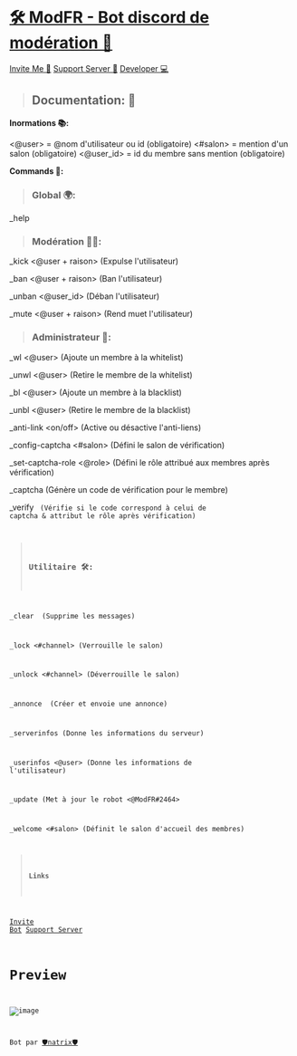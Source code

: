 # [🛠️ ModFR - Bot discord de modération 🤖](https://discord.com/oauth2/authorize?client_id=986578650797318194&scope=bot%20applications.commands&permissions=2146958847)

[Invite Me 🔗](https://discord.com/oauth2/authorize?client_id=986578650797318194&scope=bot%20applications.commands&permissions=2146958847) [Support Server 📩](https://discord.gg/xUHmhZCc8F) [Developer 💻](https://github.com/natrixdev)

> ## Documentation: 📜
**Inormations 📚:**

<@user> = @nom d'utilisateur ou id (obligatoire) 
<#salon> = mention d'un salon (obligatoire)
<@user_id> = id du membre sans mention (obligatoire)

**Commands 🤖:**

> ### Global 🌍:
_help

> ### Modération 👮‍♂️:
_kick <@user + raison> (Expulse l'utilisateur)

_ban <@user + raison> (Ban l'utilisateur) 

_unban <@user_id> (Déban l'utilisateur) 

_mute <@user + raison> (Rend muet l'utilisateur)

> ### Administrateur 👑:
_wl <@user> (Ajoute un membre à la whitelist) 

_unwl <@user> (Retire le membre de la whitelist)

_bl <@user> (Ajoute un membre à la blacklist) 

_unbl <@user> (Retire le membre de la blacklist)

_anti-link <on/off> (Active ou désactive l'anti-liens) 

_config-captcha <#salon> (Défini le salon de vérification)

_set-captcha-role <@role> (Défini le rôle attribué aux membres après vérification)

_captcha (Génère un code de vérification pour le membre)

_verify <code de captcha> (Vérifie si le code correspond à celui de captcha & attribut le rôle après vérification)
 
 > ### Utilitaire 🛠️:
_clear <nombre de messages> (Supprime les messages)

_lock <#channel> (Verrouille le salon) 

_unlock <#channel> (Déverrouille le salon)

_annonce <message> (Créer et envoie une annonce)

_serverinfos (Donne les informations du serveur)

_userinfos <@user> (Donne les informations de l'utilisateur) 

_update (Met à jour le robot <@ModFR#2464>

_welcome <#salon> (Définit le salon d'accueil des membres)

  
 > #### Links 
 [Invite Bot](https://discord.com/oauth2/authorize?client_id=986578650797318194&scope=bot%20applications.commands&permissions=2146958847)
 [Support Server](https://discord.gg/xUHmhZCc8F)

 # Preview 
![image](https://user-images.githubusercontent.com/88579983/174055459-97b69ab6-d6a0-4a75-93a0-29295caea1ec.png)

 
 Bot par [🛡️natrix🛡️](https://github.com/natrixdev)
